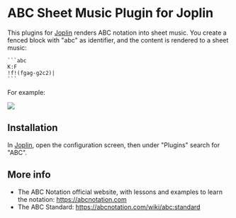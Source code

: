 # ABC Sheet Music Plugin for Joplin

This plugins for [Joplin](https://joplinapp.org) renders ABC notation into sheet music. You create a fenced block with "abc" as identifier, and the content is rendered to a sheet music:

	```abc
	K:F
	!f!(fgag-g2c2)|
	```

For example:

![](./PeacherineRag.png)

## Installation

In [Joplin](https://joplinapp.org), open the configuration screen, then under "Plugins" search for "ABC".

## More info

- The ABC Notation official website, with lessons and examples to learn the notation: https://abcnotation.com
- The ABC Standard: https://abcnotation.com/wiki/abc:standard
